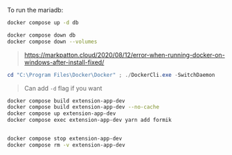 To run the mariadb:

```bash
docker compose up -d db
```

```bash
docker compose down db
docker compose down --volumes
```

> https://markpatton.cloud/2020/08/12/error-when-running-docker-on-windows-after-install-fixed/

```powershell
cd "C:\Program Files\Docker\Docker" ; ./DockerCli.exe -SwitchDaemon
```

> Can add `-d` flag if you want

```bash
docker compose build extension-app-dev
docker compose build extension-app-dev --no-cache
docker compose up extension-app-dev
docker compose exec extension-app-dev yarn add formik


docker compose stop extension-app-dev
docker compose rm -v extension-app-dev
```
